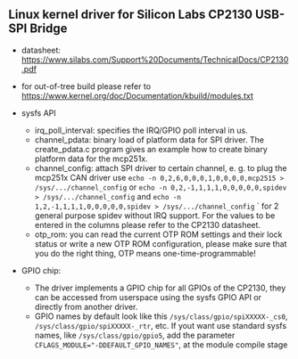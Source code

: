 ## Linux kernel driver for Silicon Labs CP2130 USB-SPI Bridge

* datasheet: https://www.silabs.com/Support%20Documents/TechnicalDocs/CP2130.pdf

* for out-of-tree build please refer to https://www.kernel.org/doc/Documentation/kbuild/modules.txt

* sysfs API
  * irq_poll_interval: specifies the IRQ/GPIO poll interval in us.
  * channel_pdata: binary load of platform data for SPI driver. The create_pdata.c
                 program gives an example how to create binary platform data
                 for the mcp251x.
  * channel_config: attach SPI driver to certain channel, e. g. to
                  plug the mcp251x CAN driver use
                  `echo -n 0,2,6,0,0,0,1,0,0,0,0,mcp2515 > /sys/.../channel_config`
                  or
                  `echo -n 0,2,-1,1,1,1,0,0,0,0,0,spidev > /sys/.../channel_config` and
                  `echo -n 1,2,-1,1,1,1,0,0,0,0,0,spidev > /sys/.../channel_config`
  `               for 2 general purpose spidev without IRQ support.
                  For the values to be entered in the columns please
                  refer to the CP2130 datasheet.
  * otp_rom: you can read the current OTP ROM settings and their lock
           status or write a new OTP ROM configuration, please make
           sure that you do the right thing, OTP means one-time-programmable!

* GPIO chip:
  * The driver implements a GPIO chip for all GPIOs of the CP2130,
    they can be accessed from userspace using the sysfs GPIO API
    or directly from another driver.
  * GPIO names by default look like this `/sys/class/gpio/spiXXXXX-_cs0`, `/sys/class/gpio/spiXXXXX-_rtr`, etc.
    If yout want use standard sysfs names, like `/sys/class/gpio/gpio5`,
    add the parameter `CFLAGS_MODULE="-DDEFAULT_GPIO_NAMES"`, at the module compile stage
